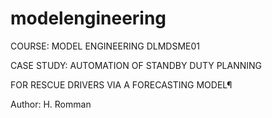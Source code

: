 # modelengineering
COURSE: MODEL ENGINEERING DLMDSME01

CASE STUDY: AUTOMATION OF STANDBY DUTY PLANNING

FOR RESCUE DRIVERS VIA A FORECASTING MODEL¶

Author: H. Romman

